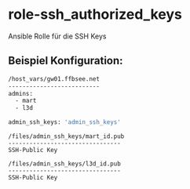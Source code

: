  role-ssh_authorized_keys
==============================

Ansible Rolle für die SSH Keys

 Beispiel Konfiguration:
------------

```bash
/host_vars/gw01.ffbsee.net
--------------------------
admins:
  - mart
  - l3d

admin_ssh_keys: 'admin_ssh_keys'
```
```
/files/admin_ssh_keys/mart_id.pub
--------------------------------
SSH-Public Key
```

```
/files/admin_ssh_keys/l3d_id.pub
--------------------------------
SSH-Public Key
```

